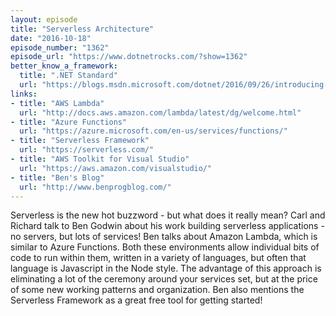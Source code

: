 ```yaml
---
layout: episode
title: "Serverless Architecture"
date: "2016-10-18"
episode_number: "1362"
episode_url: "https://www.dotnetrocks.com/?show=1362"
better_know_a_framework:
  title: ".NET Standard"
  url: "https://blogs.msdn.microsoft.com/dotnet/2016/09/26/introducing-net-standard/"
links:
- title: "AWS Lambda"
  url: "http://docs.aws.amazon.com/lambda/latest/dg/welcome.html"
- title: "Azure Functions"
  url: "https://azure.microsoft.com/en-us/services/functions/"
- title: "Serverless Framework"
  url: "https://serverless.com/"
- title: "AWS Toolkit for Visual Studio"
  url: "https://aws.amazon.com/visualstudio/"
- title: "Ben's Blog"
  url: "http://www.benprogblog.com/"
---
```


Serverless is the new hot buzzword - but what does it really mean? Carl and Richard talk to Ben Godwin about his work building serverless applications - no servers, but lots of services! Ben talks about Amazon Lambda, which is similar to Azure Functions. Both these environments allow individual bits of code to run within them, written in a variety of languages, but often that language is Javascript in the Node style. The advantage of this approach is eliminating a lot of the ceremony around your services set, but at the price of some new working patterns and organization. Ben also mentions the Serverless Framework as a great free tool for getting started!
